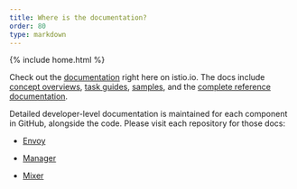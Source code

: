 ```yaml
---
title: Where is the documentation?
order: 80
type: markdown
---
```

{% include home.html %}

Check out the [documentation]({{home}}/docs/) right here on istio.io. The docs include
[concept overviews]({{home}}/docs/concepts/),
[task guides]({{home}}/docs/tasks/), 
[samples]({{home}}/docs/samples/),
and the [complete reference documentation]({{home}}/docs/reference/).

Detailed developer-level documentation is maintained for each component in GitHub, alongside the code. Please visit each repository for those docs:

*   [Envoy](https://lyft.github.io/envoy/docs/)

*   [Manager](https://github.com/istio/manager/tree/master/doc)

*   [Mixer](https://github.com/istio/mixer/tree/master/doc)

